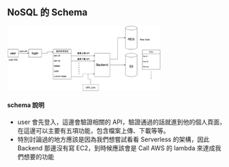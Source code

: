 ## NoSQL 的 Schema

<img src="NoSQL.png" width="70%"/>

#### schema 說明
- user 會先登入，這邊會驗證相關的 API，驗證通過的話就進到他的個人頁面，在這邊可以主要有五項功能，包含檔案上傳、下載等等。
- 特別討論過的地方應該是因為我們想嘗試看看 Serverless 的架構，因此 Backend 那邊沒有寫 EC2，到時候應該會是 Call AWS 的 lambda 來達成我們想要的功能
